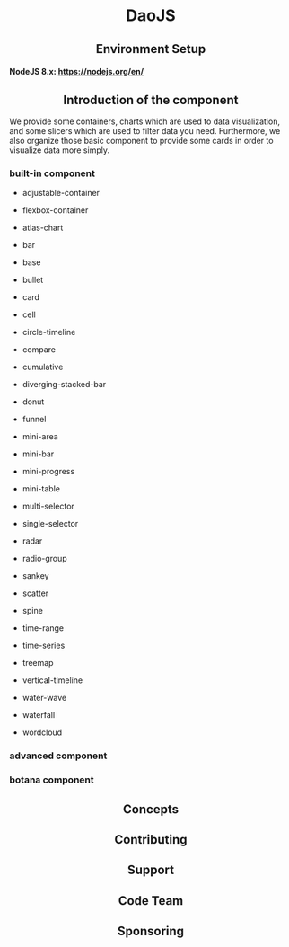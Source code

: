 # <center>DaoJS</center>

## <center>Environment Setup</center>

#### NodeJS 8.x:  https://nodejs.org/en/ 

## <center>Introduction of the component</center>

We provide some containers, charts which are used to data visualization, and some slicers which are used to filter data you need. Furthermore, we also organize those basic component to provide some cards in order to visualize data more simply.

### built-in component

- adjustable-container

- flexbox-container

- atlas-chart

- bar

- base

- bullet

- card

- cell

- circle-timeline

- compare

- cumulative

- diverging-stacked-bar

- donut

- funnel

- mini-area

- mini-bar

- mini-progress

- mini-table

- multi-selector

- single-selector

- radar

- radio-group

- sankey

- scatter

- spine

- time-range

- time-series

- treemap

- vertical-timeline

- water-wave

- waterfall

- wordcloud

### advanced component



### botana component



## <center>Concepts</center>



## <center>Contributing</center>



## <center>Support</center>



## <center>Code Team</center>



## <center>Sponsoring</center>

